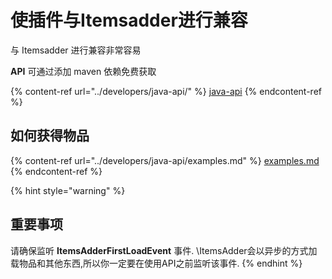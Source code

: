 # 使插件与Itemsadder进行兼容

与 Itemsadder 进行兼容非常容易

**API** 可通过添加 maven 依赖免费获取

{% content-ref url="../developers/java-api/" %}
[java-api](../developers/java-api/)
{% endcontent-ref %}

## 如何获得物品

{% content-ref url="../developers/java-api/examples.md" %}
[examples.md](../developers/java-api/examples.md)
{% endcontent-ref %}

{% hint style="warning" %}
## 重要事项

请确保监听 **ItemsAdderFirstLoadEvent** 事件. \ItemsAdder会以异步的方式加载物品和其他东西,所以你一定要在使用API之前监听该事件.
{% endhint %}
